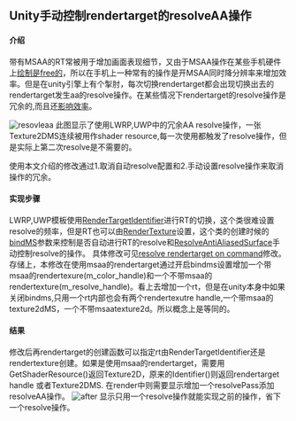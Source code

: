 ## Unity手动控制rendertarget的resolveAA操作

#### 介绍
带有MSAA的RT常被用于增加画面表现细节，又由于MSAA操作在某些手机硬件上[绘制是free的](https://docs.imgtec.com/PerfRec/topics/c_PerfRec_msaa_performance.html)，所以在手机上一种常有的操作是开MSAA同时降分辨率来增加效率。但是在unity引擎上有个掣肘，每次切换rendertarget都会出现切换出去的rendertarget发生aa的resolve操作。在某些情况下rendertarget的resolve操作是冗余的,而且还[影响效率](https://forum.unity.com/threads/every-graphics-blit-causes-rendertexture-resolveaa-if-msaa-enabled-which-is-killing-framerate.457653/)。

![resovleaa](https://github.com/sienaiwun/Unity_AAResolveOnCommand/blob/master/imgs/before.png)
此图显示了使用LWRP,UWP中的冗余AA resolve操作，一张Texture2DMS连续被用作shader resource,每一次使用都触发了resolve操作，但是实际上第二次resolve是不需要的。

使用本文介绍的修改通过1.取消自动resolve配置和2.手动设置resolve操作来取消操作的冗余。


#### 实现步骤
LWRP,UWP模板使用[RenderTargetIdentifier](https://docs.unity3d.com/ScriptReference/Rendering.RenderTargetIdentifier.html)进行RT的切换，这个类很难设置resolve的频率，但是RT也可以由[RenderTexture](https://docs.unity3d.com/ScriptReference/RenderTexture.html)设置，这个类的创建时候的[bindMS](https://docs.unity3d.com/ScriptReference/RenderTextureDescriptor-bindMS.html)参数来控制是否自动进行RT的resolve和[ResolveAntiAliasedSurface](https://docs.unity3d.com/ScriptReference/RenderTexture.ResolveAntiAliasedSurface.html)手动控制resolve的操作。
具体修改可见[resolve rendertarget on command](https://github.com/sienaiwun/Unity_AAResolveOnCommand/commit/1ff584496e8cbcdb36571e327362a6ac9c9242ea)修改。存储上，本修改在使用msaa的rendertarget通过开启bindms设置增加一个带msaa的rendertexure(m_color_handle)和一个不带msaa的rendertexture(m_resolve_handle)。看上去增加一个rt，但是在unity本身中如果关闭bindms,只用一个rt内部也会有两个rendertexutre handle,一个带msaa的texture2dMS，一个不带msaatexture2d。所以概念上是等同的。

#### 结果
修改后再rendertarget的创建函数可以指定rt由RenderTargetIdentifier还是rendertexture创建。如果是使用msaa的rendertarget，需要用GetShaderResource()返回Texture2D，原来的Identifier()则返回rendertarget handle 或者Texture2DMS.
在render中则需要显示增加一个resolvePass添加resolveAA操作。
![after](https://github.com/sienaiwun/Unity_AAResolveOnCommand/blob/master/imgs/after.png)
显示只用一个resolve操作就能实现之前的操作，省下一个resolve操作。
